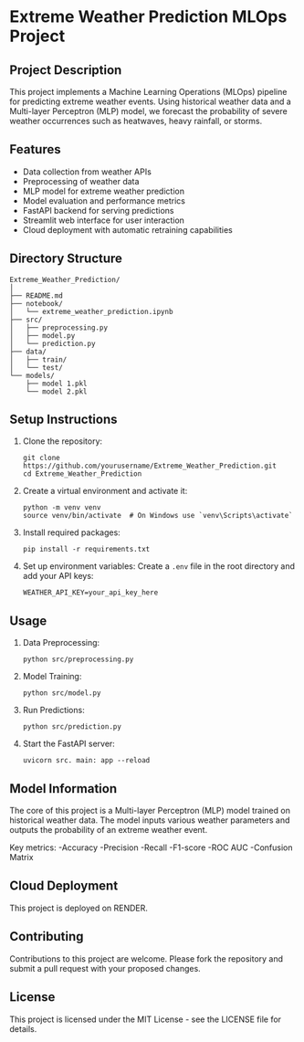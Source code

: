 # Extreme Weather Prediction MLOps Project

## Project Description

This project implements a Machine Learning Operations (MLOps) pipeline for predicting extreme weather events. Using historical weather data and a Multi-layer Perceptron (MLP) model, we forecast the probability of severe weather occurrences such as heatwaves, heavy rainfall, or storms.

## Features

- Data collection from weather APIs
- Preprocessing of weather data
- MLP model for extreme weather prediction
- Model evaluation and performance metrics
- FastAPI backend for serving predictions
- Streamlit web interface for user interaction
- Cloud deployment with automatic retraining capabilities

## Directory Structure

```
Extreme_Weather_Prediction/
│
├── README.md
├── notebook/
│   └── extreme_weather_prediction.ipynb
├── src/
│   ├── preprocessing.py
│   ├── model.py
│   └── prediction.py
├── data/
│   ├── train/
│   └── test/
└── models/
    ├── model 1.pkl
    └── model 2.pkl
```

## Setup Instructions

1. Clone the repository:
   ```
   git clone https://github.com/yourusername/Extreme_Weather_Prediction.git
   cd Extreme_Weather_Prediction
   ```

2. Create a virtual environment and activate it:
   ```
   python -m venv venv
   source venv/bin/activate  # On Windows use `venv\Scripts\activate`
   ```

3. Install required packages:
   ```
   pip install -r requirements.txt
   ```

4. Set up environment variables:
   Create a `.env` file in the root directory and add your API keys:
   ```
   WEATHER_API_KEY=your_api_key_here
   ```

## Usage

1. Data Preprocessing:
   ```
   python src/preprocessing.py
   ```

2. Model Training:
   ```
   python src/model.py
   ```

3. Run Predictions:
   ```
   python src/prediction.py
   ```

4. Start the FastAPI server:
   ```
   uvicorn src. main: app --reload
   ```
## Model Information

The core of this project is a Multi-layer Perceptron (MLP) model trained on historical weather data. The model inputs various weather parameters and outputs the probability of an extreme weather event.

Key metrics:
-Accuracy
-Precision
-Recall
-F1-score
-ROC AUC
-Confusion Matrix

## Cloud Deployment

This project is deployed on RENDER. 


## Contributing

Contributions to this project are welcome. Please fork the repository and submit a pull request with your proposed changes.

## License

This project is licensed under the MIT License - see the LICENSE file for details.
